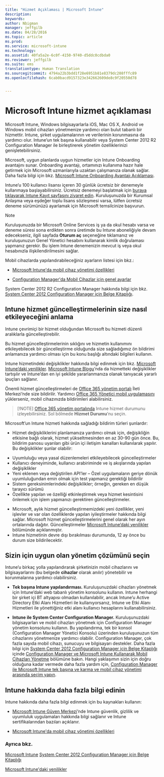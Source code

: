 ```yaml
---
title: "Hizmet Açıklaması | Microsoft Intune"
description: 
keywords: 
author: Nbigman
manager: jeffgilb
ms.date: 04/28/2016
ms.topic: article
ms.prod: 
ms.service: microsoft-intune
ms.technology: 
ms.assetid: 40fa5a2e-6c0f-4150-9740-d5ddc0cdbda0
ms.reviewer: jeffgilb
ms.suite: ems
translationtype: Human Translation
ms.sourcegitcommit: 4794a22b3bdd1f28e6951b81e8379dc208fffc89
ms.openlocfilehash: 6cab0bacd9157323e342662609de8c9f20550d78


---
```


# Microsoft Intune hizmet açıklaması

Microsoft Intune, Windows bilgisayarlarla iOS, Mac OS X, Android ve Windows mobil cihazları yönetmenize yardımcı olan bulut tabanlı bir hizmettir. Intune, şirket uygulamalarının ve verilerinin korunmasına da yardımcı olur. Intune’un tek başına kullanabilir veya System Center 2012 R2 Configuration Manager ile birleştirerek yönetim özelliklerinizi genişletebilirsiniz.

Microsoft, uygun planlarda uygun hizmetler için Intune Onboarding avantajını sunar. Onboarding avantajı, ortamınızı kullanıma hazır hale getirmek için Microsoft uzmanlarıyla uzaktan çalışmanıza olanak sağlar. Daha fazla bilgi için bkz. [Microsoft Intune Onboarding Avantajı Açıklaması](http://go.microsoft.com/fwlink/?LinkId=619281).

Intune’u 100 kullanıcı lisansı içeren 30 günlük ücretsiz bir denemeyle kullanmaya başlayabilirsiniz. Ücretsiz denemeyi başlatmak için [buraya tıklayarak Intune Kayıt sayfasını ziyaret edin](http://www.microsoft.com/en-us/server-cloud/products/microsoft-intune/). Kuruluşunuzda bir Kurumsal Anlaşma veya eşdeğer toplu lisans sözleşmesi varsa, lütfen ücretsiz deneme sürümünüzü ayarlamak için Microsoft temsilcinize başvurun.

> [!NOTE]
> Kuruluşunuzda bir Microsoft Online Services iş ya da okul hesabı varsa ve deneme süresi sona erdikten sonra üretimde bu Intune aboneliğiyle devam edecekseniz, ilgili sayfada **Oturum aç** seçeneğine tıklamanız ve kuruluşunuzun Genel Yönetici hesabını kullanarak kimlik doğrulaması yapmanız gerekir. Bu işlem Intune denemenizin mevcut iş veya okul hesabınızla ilişkilendirilmesini sağlar.

Mobil cihazlarda yapılandırabileceğiniz ayarların listesi için bkz.:

-   [Microsoft Intune'da mobil cihaz yönetimi özellikleri](/intune/get-started/mobile-device-management-capabilities-in-microsoft-intune)

-   [Configuration Manager'da Mobil Cihazlar için genel ayarlar](https://technet.microsoft.com/en-us/library/dn376523.aspx)

System Center 2012 R2 Configuration Manager hakkında bilgi için bkz. [System Center 2012 Configuration Manager için Belge Kitaplığı](https://technet.microsoft.com/library/gg682041.aspx).

## Intune hizmet güncelleştirmelerinin size nasıl etkileyeceğini anlama
Intune çevrimiçi bir hizmet olduğundan Microsoft bu hizmeti düzenli aralıklarla güncelleştirebilir.

Bu hizmet güncelleştirmelerinin sıklığını ve hizmetin kullanımını etkileyebilecek bir güncelleştirme olduğunda size sağladığımız ön bildirimi anlamanıza yardımcı olması için bu konu başlığı altındaki bilgileri kullanın.

Intune hizmetindeki değişiklikler hakkında bilgi edinmek için bkz. [Microsoft Intune’daki yenilikler](/intune/deploy-use/Whats-new-in-microsoft-intune.md). [Microsoft Intune Blogu](http://blogs.technet.com/b/microsoftintune/)’nda da hizmetteki değişiklikler tartışılır ve Intune’dan en iyi şekilde yararlanmanıza olanak tanıyacak yararlı ipuçları sağlanır.

Önemli hizmet güncelleştirmeleri de [Office 365 yönetim portalı](https://portal.office.com/Admin/Default.aspx) İleti Merkezi’nde size bildirilir. Yardımcı [Office 365 Yönetici mobil uygulamasını](https://support.office.com/en-us/article/Office-365-Admin-Mobile-App-e16f6421-2a1a-4142-bf9d-9846600a060a) yüklerseniz, mobil cihazınızda bildirimleri alabilirsiniz.

> [!NOTE] [Office 365 yönetim portalında](https://portal.office.com/Admin/Default.aspx) Intune hizmet durumunu izleyebilirsiniz. Sol bölmede **Hizmet Durumu**’nu seçin.  

Microsoft’un Intune hizmeti hakkında sağladığı bildirim türleri şunlardır:
-   Hizmet değişikliklerini planlamanıza yardımcı olmak için, değişikliğin etkisine bağlı olarak, hizmet yükseltmesinden en az 30-90 gün önce. Bu, bildirim panosu uyarıları gibi ürün içi iletişim kanalları kullanılarak yapılır. Bu değişiklikler şunlar olabilir:
* Uyumluluğu veya yasal düzenlemeleri etkileyebilecek güncelleştirmeler
* Kullanıcı deneyiminde, kullanıcı arabiriminde ve iş akışlarında yapılan değişiklikler
* Yeni eklenen veya değiştirilen API’ler – Özel uygulamaların geriye dönük uyumluluğundan emin olmak için test yapmanız gerektiği bildirilir
* Sistem gereksinimlerindeki değişiklikler; örneğin, gereken en düşük tarayıcı sürümü
* Özellikte yapılan ve özelliği etkinleştirmek veya hizmet kesintisini önlemek için işlem yapmanızı gerektiren güncelleştirmeler.
-   Microsoft, aylık hizmet güncelleştirmemizdeki yeni özellikler, yeni işlevler ve var olan özelliklerde yapılan iyileştirmeler hakkında bilgi sağlar. Microsoft hizmet güncelleştirmelerini genel olarak her ayın ortalarında dağıtır. Güncelleştirmeler [Microsoft Intune’daki yenilikler](/intune/deploy-use/whats-new-in-microsoft-intune) bölümünde açıklanmıştır.
-   Intune hizmetinin devre dışı bırakılması durumunda, 12 ay önce bu durum size bildirilecektir.

## Sizin için uygun olan yönetim çözümünü seçin
Intune’u birkaç yolla yapılandırarak şirketinizin mobil cihazlarını ve bilgisayarlarını (bu belgede **cihazlar** olarak anılır) yönetebilir ve korunmalarına yardımcı olabilirsiniz.

-   **Tek başına Intune yapılandırması.** Kuruluşunuzdaki cihazları yönetmek için Intune’daki web tabanlı yönetim konsolunu kullanın. Intune herhangi bir şirket içi BT altyapısı olmadan kullanılabilir, ancak Intune’u Active Directory Etki Alanı Hizmetleri ile kullanıyorsanız, Intune ve Etki Alanı Hizmetleri ile yönettiğiniz etki alanı kullanıcı hesaplarını kullanabilirsiniz.

-   **Intune ile System Center Configuration Manager.** Kuruluşunuzdaki bilgisayarları ve mobil cihazları yönetmek için Configuration Manager yönetim konsolunu kullanın. Bu yapılandırma, tek bir konsol (Configuration Manager Yönetici Konsolu) üzerinden kuruluşunuzun tüm cihazlarını yönetmenize yardımcı olabilir. Configuration Manager, çok fazla sayıda mobil cihazı, sunucuyu ve bilgisayarı destekler. Daha fazla bilgi için [System Center 2012 Configuration Manager için Belge Kitaplığı](https://technet.microsoft.com/library/gg682041.aspx) içinde [Configuration Manager ve Microsoft Intune Kullanarak Mobil Cihazları Yönetme](http://go.microsoft.com/fwlink/?LinkID=271118) bölümüne bakın.  Hangi yaklaşımın sizin için doğru olduğuna kadar vermede daha fazla yardım için, [Configuration Manager ile Microsoft Intune tek başına ve karma ve mobil cihaz yönetimi arasında seçim yapın](https://technet.microsoft.com/en-us/library/mt706478.aspx).


## Intune hakkında daha fazla bilgi edinin
Intune hakkında daha fazla bilgi edinmek için bu kaynakları kullanın:

-   [Microsoft Intune Güven Merkezi](http://www.microsoft.com/en-us/server-cloud/products/intune-trust-center/)’nde Intune güvenlik, gizlilik ve uyumluluk uygulamaları hakkında bilgi sağlanır ve Intune sertifikalarından bazıları açıklanır.

-   [Microsoft Intune'da mobil cihaz yönetimi özellikleri](/intune/understand-explore/mobile-device-management-capabilities-in-microsoft-intune)

### Ayrıca bkz.
[Microsoft Intune](https://docs.microsoft.com/intune/)
[System Center 2012 Configuration Manager için Belge Kitaplığı](https://technet.microsoft.com/library/gg682041.aspx)

[Microsoft Intune'daki yenilikler](/intune/deploy-use/whats-new-in-microsoft-intune)



<!--HONumber=Jun16_HO5-->


